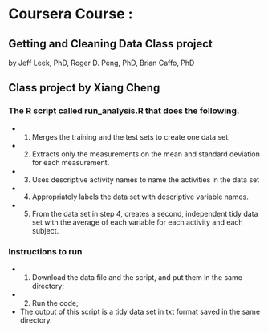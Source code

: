 # Coursera Course : 
## Getting and Cleaning Data Class project
by Jeff Leek, PhD, Roger D. Peng, PhD, Brian Caffo, PhD
## Class project by Xiang Cheng

###  The R script called run_analysis.R that does the following. 
* 1. Merges the training and the test sets to create one data set.
* 2. Extracts only the measurements on the mean and standard deviation for each measurement. 
* 3. Uses descriptive activity names to name the activities in the data set
* 4. Appropriately labels the data set with descriptive variable names. 
* 5. From the data set in step 4, creates a second, independent tidy data set with the average of each variable for each activity and each subject.

### Instructions to run
* 1. Download the data file and the script, and put them in the same directory;
* 2. Run the code;
* The output of this script is a tidy data set in txt format saved in the same directory.
